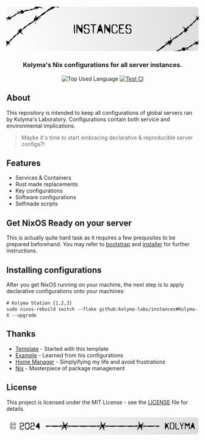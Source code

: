 <p align="center">
    <img src=".github/assets/header.png" alt="Kolyma's {Instances}">
</p>

<p align="center">
    <h3 align="center">Kolyma's Nix configurations for all server instances.</h3>
</p>

<p align="center">
    <img align="center" src="https://img.shields.io/github/languages/top/kolyma-labs/instances?style=flat&logo=nixos&logoColor=ffffff&labelColor=242424&color=242424" alt="Top Used Language">
    <a href="https://github.com/kolyma-labs/instances/actions/workflows/test.yml"><img align="center" src="https://img.shields.io/github/actions/workflow/status/kolyma-labs/instances/test.yml?style=flat&logo=github&logoColor=ffffff&labelColor=242424&color=242424" alt="Test CI"></a>
</p>

## About

This repository is intended to keep all configurations of global servers ran by Kolyma's Laboratory. Configurations contain both service and
environmental implications.

> Maybe it's time to start embracing declarative & reproducible server configs?!

## Features

- Services & Containers
- Rust made replacements
- Key configurations
- Software configurations
- Selfmade scripts

## Get NixOS Ready on your server

This is actually quite hard task as it requires a few prequisites to be prepared beforehand. You may refer to [bootstrap](https://github.com/kolyma-labs/bootstrap) and [installer](https://github.com/kolyma-labs/instances) for further instructions.

## Installing configurations

After you get NixOS running on your machine, the next step is to apply declarative configurations onto your machines:

```shell
# Kolyma Station {1,2,3}
sudo nixos-rebuild switch --flake github:kolyma-labs/instances#Kolyma-X --upgrade
```

## Thanks

- [Template](https://github.com/Misterio77/nix-starter-configs) - Started with this template
- [Example](https://github.com/Misterio77/nix-config) - Learned from his configurations
- [Home Manager](https://github.com/nix-community/home-manager) - Simplyifying my life and avoid frustrations
- [Nix](https://nixos.org/) - Masterpiece of package management

## License

This project is licensed under the MIT License - see the [LICENSE](license) file for details.

<p align="center">
    <img src=".github/assets/footer.png" alt="Kolyma's {Instances}">
</p>
